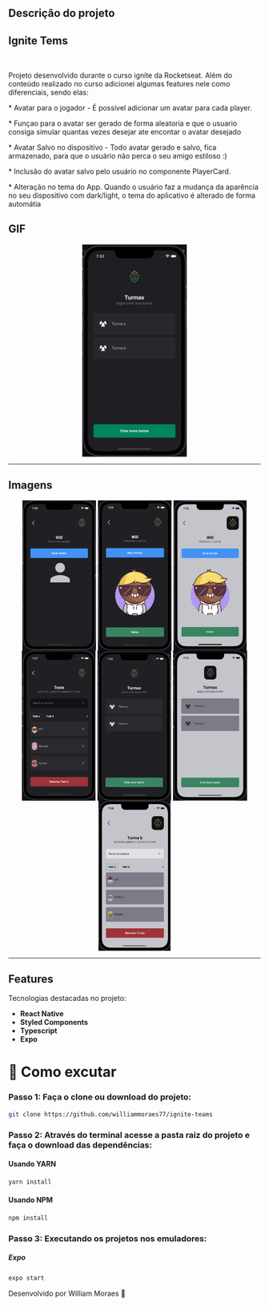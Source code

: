<h1 align="center">
<!-- <br>
  <img src="https://github.com/williammoraes77/im-here/blob/master/assets/icon.png" alt="Im HERE" width="120">
<br> -->

## Descrição do projeto

## Ignite Tems

<br>

</h1>

<p>Projeto desenvolvido durante o curso ignite da Rocketseat. Além do conteúdo realizado no curso adicionei algumas features nele como diferenciais, sendo elas:</p>

<p>* Avatar para o jogador - É possível adicionar um avatar para cada player.</p>

<p>* Funçao para o avatar ser gerado de forma aleatoria e que o usuario consiga simular quantas vezes desejar ate encontar o avatar desejado</p>

<p>* Avatar Salvo no dispositivo - Todo avatar gerado e salvo, fica armazenado, para que o usuário não perca o seu amigo estiloso :)</p>

<p>* Inclusão do avatar salvo pelo usuário no componente PlayerCard.</p>

<p>* Alteração no tema do App. Quando o usuário faz a mudança da aparência no seu dispositivo com dark/light, o tema do aplicativo é alterado de forma automátia</p>

## GIF

<div align="center">
  <img align="center" src="https://github.com/williammoraes77/ignite-teams/blob/main/assets/ignite.gif" alt="App theme" height="425">
</div>

<hr />

## Imagens

<div align="center">
  <img align="center" src="https://github.com/williammoraes77/ignite-teams/blob/main/assets/items1-dark.png" alt="App theme" height="300">
  <img align="center" src="https://github.com/williammoraes77/ignite-teams/blob/main/assets/items2-dark.png" alt="App theme" height="300">
  <img align="center" src="https://github.com/williammoraes77/ignite-teams/blob/main/assets/items2-light.png" alt="App theme" height="300">
  <img align="center" src="https://github.com/williammoraes77/ignite-teams/blob/main/assets/items3-dark.png" alt="App theme" height="300">
  <img align="center" src="https://github.com/williammoraes77/ignite-teams/blob/main/assets/items4-dark.png" alt="App theme" height="300">
  <img align="center" src="https://github.com/williammoraes77/ignite-teams/blob/main/assets/items4-light.png" alt="App theme" height="300">
  <img align="center" src="https://github.com/williammoraes77/ignite-teams/blob/main/assets/items5-light.png" alt="App theme" height="300">
</div>

<hr />

## Features

[//]: # "Add the features of your project here:"

Tecnologias destacadas no projeto:

- **React Native**
- **Styled Components**
- **Typescript**
- **Expo**

# 🤔 Como excutar

### Passo 1: Faça o clone ou download do projeto:

```sh
git clone https://github.com/williammoraes77/ignite-teams
```

### Passo 2: Através do terminal acesse a pasta raiz do projeto e faça o download das dependências:

#### Usando YARN

```sh
yarn install
```

#### Usando NPM

```sh
npm install
```

### Passo 3: Executando os projetos nos emuladores:

##### Expo

```sh
expo start
```

Desenvolvido por William Moraes 🚀
